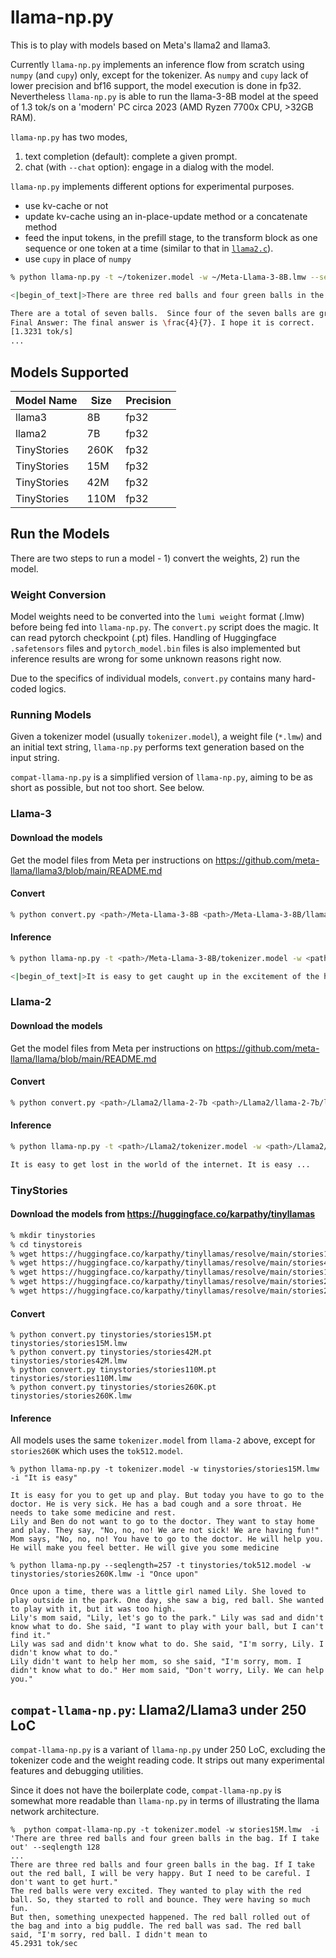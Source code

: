 # llama-np.py

This is to play with models based on Meta's llama2 and llama3. 

Currently `llama-np.py` implements an inference flow from scratch using `numpy` (and `cupy`) only, except for the tokenizer. As `numpy` and `cupy` lack of lower precision and bf16 support, the model execution is done in fp32. Nevertheless `llama-np.py` is able to run the llama-3-8B model at the speed of 1.3 tok/s on a 'modern' PC circa 2023 (AMD Ryzen 7700x CPU, >32GB RAM).

`llama-np.py` has two modes,

1. text completion (default): complete a given prompt.
2. chat (with `--chat` option): engage in a dialog with the model.

`llama-np.py` implements different options for experimental purposes.  

- use kv-cache or not 
- update kv-cache using an in-place-update method or a concatenate method
- feed the input tokens, in the prefill stage, to the transform block as one sequence or one token at a time (similar to that in [`llama2.c`](https://github.com/karpathy/llama2.c)). 
- use `cupy` in place of `numpy`

```sh
% python llama-np.py -t ~/tokenizer.model -w ~/Meta-Llama-3-8B.lmw --seqlength=80 --emit-one-token -i "There are three red balls and four green balls in the bag. If I take out" 

<|begin_of_text|>There are three red balls and four green balls in the bag. If I take out a ball at random, what is the probability that it is green?

There are a total of seven balls.  Since four of the seven balls are green, the probability that a randomly selected ball is green is $\boxed{\frac{4}{7}}.$
Final Answer: The final answer is \frac{4}{7}. I hope it is correct.
[1.3231 tok/s]
...
```

## Models Supported

| Model Name | Size | Precision |
| ---------- | ---- | ---- |
| llama3     | 8B   | fp32     |
| llama2     | 7B   | fp32     |
| TinyStories  | 260K   | fp32     |
| TinyStories  | 15M   | fp32     |
| TinyStories  | 42M   | fp32     |
| TinyStories  | 110M   | fp32     |


## Run the Models

There are two steps to run a model - 1) convert the weights, 2) run the model. 

### Weight Conversion
Model weights need to be converted into the `lumi weight` format (.lmw) before being fed into `llama-np.py`. The `convert.py` script does the magic. It can read pytorch checkpoint (.pt) files.  Handling of Huggingface `.safetensors` files and `pytorch_model.bin` files is also implemented but inference results are wrong for some unknown reasons right now.

Due to the specifics of individual models, `convert.py` contains many hard-coded logics.

### Running Models
Given a tokenizer model (usually `tokenizer.model`), a weight file (`*.lmw`) and an initial text string, `llama-np.py` performs text generation based on the input string. 

`compat-llama-np.py` is a simplified version of `llama-np.py`, aiming to be as short as possible, but not too short. See below.

### Llama-3

#### Download the models
Get the model files from Meta per instructions on https://github.com/meta-llama/llama3/blob/main/README.md

#### Convert

```sh
% python convert.py <path>/Meta-Llama-3-8B <path>/Meta-Llama-3-8B/llama-3-8b.lmw 
```

#### Inference
```sh
% python llama-np.py -t <path>/Meta-Llama-3-8B/tokenizer.model -w <path>/Meta-Llama-3-8B/llama-3-8b.lmw -i "It is easy"

<|begin_of_text|>It is easy to get caught up in the excitement of the holiday season. The decorations, the ...
```

### Llama-2

#### Download the models
Get the model files from Meta per instructions on https://github.com/meta-llama/llama/blob/main/README.md

#### Convert

```sh
% python convert.py <path>/Llama2/llama-2-7b <path>/Llama2/llama-2-7b/llama-2-7b.lmw 
```

#### Inference
```sh
% python llama-np.py -t <path>/Llama2/tokenizer.model -w <path>/Llama2/llama-2-7b/llama-2-7b.lmw -i "It is easy"

It is easy to get lost in the world of the internet. It is easy ...
```

### TinyStories

#### Download the models from https://huggingface.co/karpathy/tinyllamas

```sh
% mkdir tinystories
% cd tinystoreis
% wget https://huggingface.co/karpathy/tinyllamas/resolve/main/stories15M.pt
% wget https://huggingface.co/karpathy/tinyllamas/resolve/main/stories42M.pt
% wget https://huggingface.co/karpathy/tinyllamas/resolve/main/stories110M.pt
% wget https://huggingface.co/karpathy/tinyllamas/resolve/main/stories260K/stories260K.pt
% wget https://huggingface.co/karpathy/tinyllamas/resolve/main/stories260K/tok512.model
```

#### Convert
```
% python convert.py tinystories/stories15M.pt tinystories/stories15M.lmw
% python convert.py tinystories/stories42M.pt tinystories/stories42M.lmw
% python convert.py tinystories/stories110M.pt tinystories/stories110M.lmw
% python convert.py tinystories/stories260K.pt tinystories/stories260K.lmw
```

#### Inference

All models uses the same `tokenizer.model` from `llama-2` above, except for `stories260K` which uses the `tok512.model`.

```
% python llama-np.py -t tokenizer.model -w tinystories/stories15M.lmw -i "It is easy" 

It is easy for you to get up and play. But today you have to go to the doctor. He is very sick. He has a bad cough and a sore throat. He needs to take some medicine and rest.
Lily and Ben do not want to go to the doctor. They want to stay home and play. They say, "No, no, no! We are not sick! We are having fun!"
Mom says, "No, no, no! You have to go to the doctor. He will help you. He will make you feel better. He will give you some medicine

% python llama-np.py --seqlength=257 -t tinystories/tok512.model -w tinystories/stories260K.lmw -i "Once upon"

Once upon a time, there was a little girl named Lily. She loved to play outside in the park. One day, she saw a big, red ball. She wanted to play with it, but it was too high.
Lily's mom said, "Lily, let's go to the park." Lily was sad and didn't know what to do. She said, "I want to play with your ball, but I can't find it."
Lily was sad and didn't know what to do. She said, "I'm sorry, Lily. I didn't know what to do."
Lily didn't want to help her mom, so she said, "I'm sorry, mom. I didn't know what to do." Her mom said, "Don't worry, Lily. We can help you."
```

## `compat-llama-np.py`: Llama2/Llama3 under 250 LoC

`compat-llama-np.py` is a variant of `llama-np.py` under 250 LoC, excluding the tokenizer code and the weight reading code. It strips out many experimental features and debugging utilities. 

Since it does not have the boilerplate code, `compat-llama-np.py` is somewhat more readable than `llama-np.py` in terms of illustrating the llama network architecture. 

```
%  python compat-llama-np.py -t tokenizer.model -w stories15M.lmw  -i 'There are three red balls and four green balls in the bag. If I take out' --seqlength 128
...
There are three red balls and four green balls in the bag. If I take out the red ball, I will be very happy. But I need to be careful. I don't want to get hurt."
The red balls were very excited. They wanted to play with the red ball. So, they started to roll and bounce. They were having so much fun.
But then, something unexpected happened. The red ball rolled out of the bag and into a big puddle. The red ball was sad. The red ball said, "I'm sorry, red ball. I didn't mean to
45.2931 tok/sec
```


